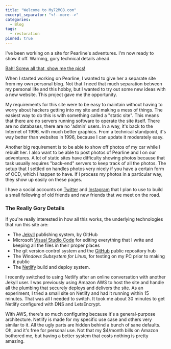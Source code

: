 ```yaml
---
title: "Welcome to My72MGB.com"
excerpt_separator: "<!--more-->"
categories:
  - Blog
tags: 
  - restoration
pinned: true
---
```


I've been working on a site for Pearline's adventures. I'm now ready to show it off. Warning, gory technical details ahead.

<!--more-->

[Bah! Screw all that, show me the pics!](/photos/)

When I started working on Pearline, I wanted to give her a separate site from my own personal blog. Not that I 
need that much separation between my personal life and this hobby, but I wanted to try out some new ideas with
a new website. This project gave me the opportunity.

My requirements for this site were to be easy to maintain without having to worry about hackers getting into my
site and making a mess of things. The easiest way to do this is with something called a "static site". This means
that there are no servers running software to operate the site itself. There are no databases, there are no 
'admin' users. In a way, it's back to the Internet of 1996, with much better graphics. From a technical standpoint,
it's way better than websites in 1996, because I can update it moderately easy.

Another big requirement is to be able to show off photos of my car while I rebuilt her. I also want to be able to
post photos of Pearline and I on our adventures. A lot of static sites have difficulty showing photos because that
task usually requires "back-end" servers to keep track of all the photos. The setup that I settled on handles 
photos very nicely if you have a certain form of OCD, which I happen to have. If I process my photos in a particular
way, they show up easily on these pages.

I have a social accounts on [Twitter](https://twitter.com/my1972mgb) and [Instagram](https://www.instagram.com/my72mgb/) 
that I plan to use to build a small following of old friends and new friends that we meet on the road.

### The Really Gory Details

If you're really interested in how all this works, the underlying technologies that run this site are:

* The [Jekyll](https://jekyllrb.com) publishing system, by GitHub
* Microsoft [Visual Studio Code](https://code.visualstudio.com/) for editing everything that I write and keeping all the files in their proper places
* The git version control system and the [GitHub](https://github.com) public repository hub
* The *Windows Subsystem for Linux*, for testing on my PC prior to making it public
* The [Netlify](https://netlify.com) build and deploy system. 

I recently switched to using Netlify after an online conversation with another Jekyll user. I was previously 
using Amazon AWS to host the site and handle all the plumbing that securely deploys and delivers the site. As 
an experiment, I tried a small site on Netlify and had it running within 15 minutes. That was all I needed to
switch. It took me about 30 minutes to get Netlify configured with DNS and LetsEncrypt.

With AWS, there's so much configuring because it's a general-purpose architecture. Netlify is made for my specific 
use case and others very similar to it. All the ugly parts are hidden behind a bunch of sane defaults. Oh, and it's 
free for personal use. Not that my $4/month bills on Amazon bothered me, but having a better system that costs 
nothing is pretty amazing.